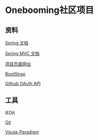 # Onebooming社区项目


## 资料

[Spring 文档](https://spring.io/guides)

[Spring MVC 文档](https://spring.io/guides/gs/serving-web-content/)

[项目页面网址](https://elasticsearch.cn/)

[BootStrap](https://www.bootcss.com/)

[Github OAuth API](https://developer.github.com/apps/building-oauth-apps/creating-an-oauth-app/)

## 工具

IEDA

[Git]()

[Visula-Paradigm]()